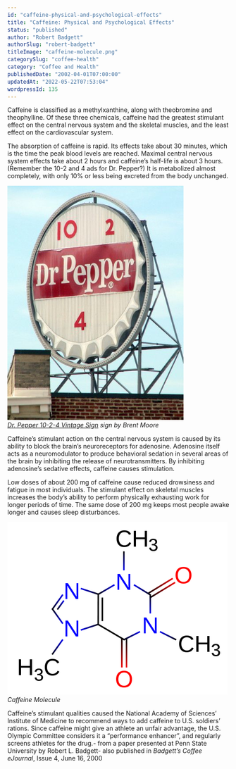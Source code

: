 ```yaml
---
id: "caffeine-physical-and-psychological-effects"
title: "Caffeine: Physical and Psychological Effects"
status: "published"
author: "Robert Badgett"
authorSlug: "robert-badgett"
titleImage: "caffeine-molecule.png"
categorySlug: "coffee-health"
category: "Coffee and Health"
publishedDate: "2002-04-01T07:00:00"
updatedAt: "2022-05-22T07:53:04"
wordpressId: 135
---
```


Caffeine is classified as a methylxanthine, along with theobromine and theophylline. Of these three chemicals, caffeine had the greatest stimulant effect on the central nervous system and the skeletal muscles, and the least effect on the cardiovascular system.

The absorption of caffeine is rapid. Its effects take about 30 minutes, which is the time the peak blood levels are reached. Maximal central nervous system effects take about 2 hours and caffeine’s half-life is about 3 hours. (Remember the 10-2 and 4 ads for Dr. Pepper?) It is metabolized almost completely, with only 10% or less being excreted from the body unchanged.

![Dr. Pepper 10-2-4 Vintage Sign ](dr-pepper-10-2-41.jpg)  
*[Dr. Pepper 10-2-4 Vintage Sign](http://www.flickr.com/photos/brent_nashville/5789164343/in/photostream/) sign by Brent Moore*

Caffeine’s stimulant action on the central nervous system is caused by its ability to block the brain’s neuroreceptors for adenosine. Adenosine itself acts as a neuromodulator to produce behavioral sedation in several areas of the brain by inhibiting the release of neurotransmitters. By inhibiting adenosine’s sedative effects, caffeine causes stimulation.

Low doses of about 200 mg of caffeine cause reduced drowsiness and fatigue in most individuals. The stimulant effect on skeletal muscles increases the body’s ability to perform physically exhausting work for longer periods of time. The same dose of 200 mg keeps most people awake longer and causes sleep disturbances.

![Caffeine Molecule](caffeine-molecule.png)  
*Caffeine Molecule*

Caffeine’s stimulant qualities caused the National Academy of Sciences’ Institute of Medicine to recommend ways to add caffeine to U.S. soldiers’ rations. Since caffeine might give an athlete an unfair advantage, the U.S. Olympic Committee considers it a “performance enhancer”, and regularly screens athletes for the drug.- from a paper presented at Penn State University by Robert L. Badgett- also published in *Badgett’s Coffee eJournal*, Issue 4, June 16, 2000
